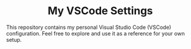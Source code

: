 # <h1 align="center">My VSCode Settings</h1>
This repository contains my personal Visual Studio Code (VSCode) configuration. Feel free to explore and use it as a reference for your own setup.
